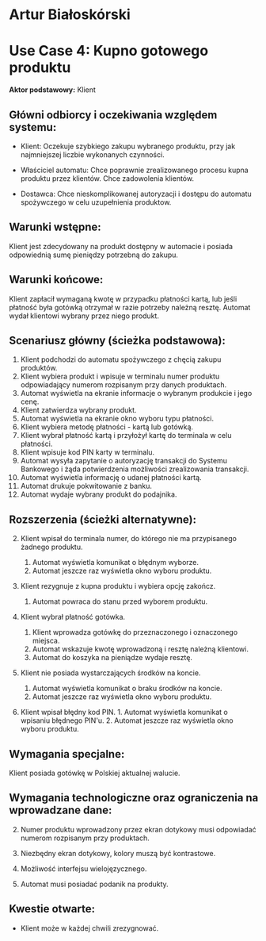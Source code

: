 # Artur Białoskórski

Use Case 4: Kupno gotowego produktu
=====================

**Aktor podstawowy:** Klient


Główni odbiorcy i oczekiwania względem systemu:
-----------------------------------------------

- Klient: Oczekuje szybkiego zakupu wybranego produktu, przy jak najmniejszej liczbie wykonanych czynności.

- Właściciel automatu: Chce poprawnie zrealizowanego procesu kupna produktu przez klientów. Chce zadowolenia klientów.

- Dostawca: Chce nieskomplikowanej autoryzacji i dostępu do automatu spożywczego w celu uzupełnienia produktow.

Warunki wstępne:
----------------
Klient jest zdecydowany na produkt dostępny w automacie i posiada odpowiednią sumę pieniędzy potrzebną do zakupu.

Warunki końcowe:
----------------
Klient zapłacił wymaganą kwotę w przypadku płatności kartą, lub jeśli płatność była gotówką otrzymał w razie potrzeby należną resztę.
Automat wydał klientowi wybrany przez niego produkt.

Scenariusz główny (ścieżka podstawowa):
---------------------------------------

  1. Klient podchodzi do automatu spożywczego z chęcią zakupu produktów.
  2. Klient wybiera produkt i wpisuje w terminalu numer produktu odpowiadający numerom rozpisanym przy danych produktach.
  3. Automat wyświetla na ekranie informacje o wybranym produkcie i jego cenę.
  4. Klient zatwierdza wybrany produkt.
  5. Automat wyświetla na ekranie okno wyboru typu płatności.
  6. Klient wybiera metodę płatności - kartą lub gotówką.
  7. Klient wybrał płatność kartą i przyłożył kartę do terminala w celu płatności.
  8. Klient wpisuje kod PIN karty w terminalu.
  9. Automat wysyła zapytanie o autoryzację transakcji do Systemu Bankowego i żąda potwierdzenia możliwości zrealizowania transakcji.
  10. Automat wyświetla informację o udanej płatności kartą.
  11. Automat drukuje pokwitowanie z banku.
  12. Automat wydaje wybrany produkt do podajnika.

Rozszerzenia (ścieżki alternatywne):
------------------------------------

 2. Klient wpisał do terminala numer, do którego nie ma przypisanego żadnego produktu.
    1. Automat wyświetla komunikat o błędnym wyborze.
    2. Automat jeszcze raz wyświetla okno wyboru produktu.

 2. Klient rezygnuje z kupna produktu i wybiera opcję zakończ.
    1. Automat powraca do stanu przed wyborem produktu.
    
 6. Klient wybrał płatność gotówka.
    1. Klient wprowadza gotówkę do przeznaczonego i oznaczonego miejsca.
    2. Automat wskazuje kwotę wprowadzoną i resztę należną klientowi.
    3. Automat do koszyka na pieniądze wydaje resztę.
  
 8. Klient nie posiada wystarczających środków na koncie.
    1. Automat wyświetla komunikat o braku środków na koncie.
    2. Automat jeszcze raz wyświetla okno wyboru produktu.
    
  8. Klient wpisał błędny kod PIN.
    1. Automat wyświetla komunikat o wpisaniu błędnego PIN'u.
    2. Automat jeszcze raz wyświetla okno wyboru produktu.

Wymagania specjalne:
--------------------
    
  Klient posiada gotówkę w Polskiej aktualnej walucie.
  
Wymagania technologiczne oraz ograniczenia na wprowadzane dane:
---------------------------------------------------------------

 2. Numer produktu wprowadzony przez ekran dotykowy musi odpowiadać numerom rozpisanym przy produktach.

 2. Niezbędny ekran dotykowy, kolory muszą być kontrastowe.

 2. Możliwość interfejsu wielojęzycznego.

 12. Automat musi posiadać podanik na produkty.

Kwestie otwarte:
----------------

  - Klient może w każdej chwili zrezygnować.